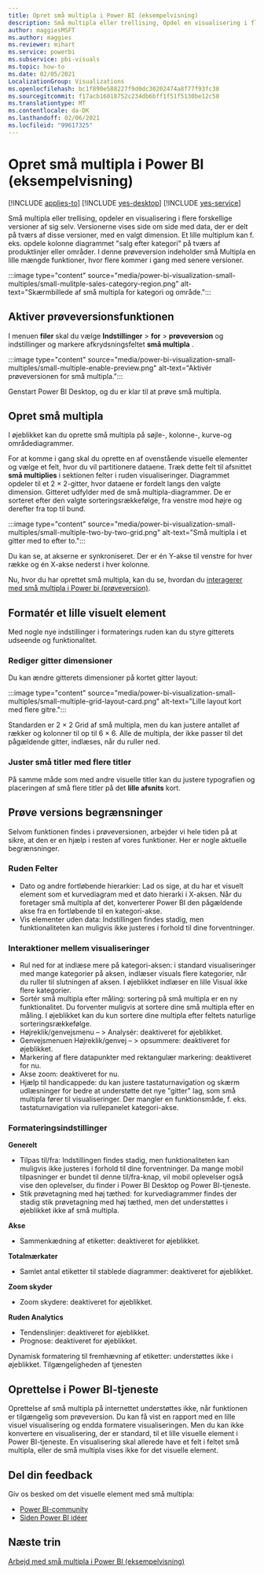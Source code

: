 ```yaml
---
title: Opret små multipla i Power BI (eksempelvisning)
description: Små multipla eller trellising, Opdel en visualisering i flere versioner af sig selv, der vises side om side, med data partitioneret på tværs af disse versioner af en valgt dimension.
author: maggiesMSFT
ms.author: maggies
ms.reviewer: mihart
ms.service: powerbi
ms.subservice: pbi-visuals
ms.topic: how-to
ms.date: 02/05/2021
LocalizationGroup: Visualizations
ms.openlocfilehash: bc1f890e588227f9d0dc30202474a8f77f93fc38
ms.sourcegitcommit: f17acb16018752c234db6bff1f51f5130be12c58
ms.translationtype: MT
ms.contentlocale: da-DK
ms.lasthandoff: 02/06/2021
ms.locfileid: "99617325"
---
```

# <a name="create-small-multiples-in-power-bi-preview"></a>Opret små multipla i Power BI (eksempelvisning)

[!INCLUDE [applies-to](../includes/applies-to.md)] [!INCLUDE [yes-desktop](../includes/yes-desktop.md)] [!INCLUDE [yes-service](../includes/yes-service.md)]

Små multipla eller trellising, opdeler en visualisering i flere forskellige versioner af sig selv. Versionerne vises side om side med data, der er delt på tværs af disse versioner, med en valgt dimension. Et lille multiplum kan f. eks. opdele kolonne diagrammet "salg efter kategori" på tværs af produktlinjer eller områder. I denne prøveversion indeholder små Multipla en lille mængde funktioner, hvor flere kommer i gang med senere versioner.

:::image type="content" source="media/power-bi-visualization-small-multiples/small-mulitple-sales-category-region.png" alt-text="Skærmbillede af små multipla for kategori og område.":::

## <a name="enable-the-preview-feature"></a>Aktiver prøveversionsfunktionen

I menuen **filer** skal du vælge **Indstillinger**  >  **for**  >  **prøveversion** og indstillinger og markere afkrydsningsfeltet **små multipla** .

:::image type="content" source="media/power-bi-visualization-small-multiples/small-multiple-enable-preview.png" alt-text="Aktivér prøveversionen for små multipla.":::

Genstart Power BI Desktop, og du er klar til at prøve små multipla.

## <a name="create-small-multiples"></a>Opret små multipla

I øjeblikket kan du oprette små multipla på søjle-, kolonne-, kurve-og områdediagrammer. 

For at komme i gang skal du oprette en af ovenstående visuelle elementer og vælge et felt, hvor du vil partitionere dataene. Træk dette felt til afsnittet **små multiplies** i sektionen felter i ruden visualiseringer. Diagrammet opdeler til et 2 × 2-gitter, hvor dataene er fordelt langs den valgte dimension. Gitteret udfylder med de små multipla-diagrammer. De er sorteret efter den valgte sorteringsrækkefølge, fra venstre mod højre og derefter fra top til bund.

:::image type="content" source="media/power-bi-visualization-small-multiples/small-multiple-two-by-two-grid.png" alt-text="Små multipla i et gitter med to efter to.":::

Du kan se, at akserne er synkroniseret. Der er én Y-akse til venstre for hver række og én X-akse nederst i hver kolonne.

Nu, hvor du har oprettet små multipla, kan du se, hvordan du [interagerer med små multipla i Power bi (prøveversion)](power-bi-visualization-small-multiples-interact.md).

## <a name="format-a-small-multiples-visual"></a>Formatér et lille visuelt element

Med nogle nye indstillinger i formaterings ruden kan du styre gitterets udseende og funktionalitet.

### <a name="change-the-grid-dimensions"></a>Rediger gitter dimensioner

Du kan ændre gitterets dimensioner på kortet gitter layout:

:::image type="content" source="media/power-bi-visualization-small-multiples/small-multiple-grid-layout-card.png" alt-text="Lille layout kort med flere gitre.":::

Standarden er 2 × 2 Grid af små multipla, men du kan justere antallet af rækker og kolonner til op til 6 × 6. Alle de multipla, der ikke passer til det pågældende gitter, indlæses, når du ruller ned.


### <a name="adjust-the-small-multiples-titles"></a>Juster små titler med flere titler

På samme måde som med andre visuelle titler kan du justere typografien og placeringen af små flere titler på det **lille afsnits** kort.

## <a name="preview-limitations"></a>Prøve versions begrænsninger

Selvom funktionen findes i prøveversionen, arbejder vi hele tiden på at sikre, at den er en hjælp i resten af vores funktioner. Her er nogle aktuelle begrænsninger.

### <a name="fields-pane"></a>Ruden Felter

- Dato og andre fortløbende hierarkier: Lad os sige, at du har et visuelt element som et kurvediagram med et dato hierarki i X-aksen. Når du foretager små multipla af det, konverterer Power BI den pågældende akse fra en fortløbende til en kategori-akse.
- Vis elementer uden data: Indstillingen findes stadig, men funktionaliteten kan muligvis ikke justeres i forhold til dine forventninger.

### <a name="visual-interactions"></a>Interaktioner mellem visualiseringer

- Rul ned for at indlæse mere på kategori-aksen: i standard visualiseringer med mange kategorier på aksen, indlæser visuals flere kategorier, når du ruller til slutningen af aksen. I øjeblikket indlæser en lille Visual ikke flere kategorier.
- Sortér små multipla efter måling: sortering på små multipla er en ny funktionalitet. Du forventer muligvis at sortere dine små multipla efter en måling. I øjeblikket kan du kun sortere dine multipla efter feltets naturlige sorteringsrækkefølge.
- Højreklik/genvejsmenu – > Analysér: deaktiveret for øjeblikket.
- Genvejsmenuen Højreklik/genvej – > opsummere: deaktiveret for øjeblikket.
- Markering af flere datapunkter med rektangulær markering: deaktiveret for nu.
- Akse zoom: deaktiveret for nu.
- Hjælp til handicappede: du kan justere tastaturnavigation og skærm udlæsninger for bedre at understøtte det nye "gitter" lag, som små multipla fører til visualiseringer. Der mangler en funktionsmåde, f. eks. tastaturnavigation via rullepanelet kategori-akse.

### <a name="formatting-options"></a>Formateringsindstillinger

**Generelt**

- Tilpas til/fra: Indstillingen findes stadig, men funktionaliteten kan muligvis ikke justeres i forhold til dine forventninger. Da mange mobil tilpasninger er bundet til denne til/fra-knap, vil mobil oplevelser også vise den oplevelser, du finder i Power BI Desktop og Power BI-tjeneste.
- Stik prøvetagning med høj tæthed: for kurvediagrammer findes der stadig stik prøvetagning med høj tæthed, men det understøttes i øjeblikket ikke af små multipla.

**Akse**

- Sammenkædning af etiketter: deaktiveret for øjeblikket.

**Totalmærkater**

- Samlet antal etiketter til stablede diagrammer: deaktiveret for øjeblikket.

**Zoom skyder**

- Zoom skydere: deaktiveret for øjeblikket.

**Ruden Analytics** 

- Tendenslinjer: deaktiveret for øjeblikket.
- Prognose: deaktiveret for øjeblikket.

Dynamisk formatering til fremhævning af etiketter: understøttes ikke i øjeblikket.
Tilgængeligheden af tjenesten

## <a name="authoring-in-the-power-bi-service"></a>Oprettelse i Power BI-tjeneste

Oprettelse af små multipla på internettet understøttes ikke, når funktionen er tilgængelig som prøveversion. Du kan få vist en rapport med en lille visuel visualisering og endda formatere visualiseringen. Men du kan ikke konvertere en visualisering, der er standard, til et lille visuelle element i Power BI-tjeneste. En visualisering skal allerede have et felt i feltet små multipla, eller de små multipla vises ikke for det visuelle element.

## <a name="share-your-feedback"></a>Del din feedback

Giv os besked om det visuelle element med små multipla:

- [Power BI-community](https://community.powerbi.com/)
- [Siden Power BI idéer](https://ideas.powerbi.com/ideas/) 

## <a name="next-steps"></a>Næste trin

[Arbejd med små multipla i Power BI (eksempelvisning)](power-bi-visualization-small-multiples-interact.md)
